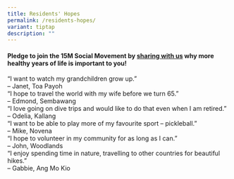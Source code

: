 ```yaml
---
title: Residents' Hopes
permalink: /residents-hopes/
variant: tiptap
description: ""
---
```

<h4>Pledge to join the 15M Social Movement by <a href="https://form.gov.sg/668cb1b0d30c0a1cdf342970" rel="noopener nofollow" target="_blank">sharing with us</a> why more healthy years of life is important to you!</h4>
<p></p>
<div class="isomer-card-grid">
<div class="isomer-card">
<div class="isomer-card-body">
<div class="isomer-card-title">“I want to watch my grandchildren grow up.”</div>
<div class="isomer-card-description">– Janet, Toa Payoh</div>
</div>
</div>
<div class="isomer-card">
<div class="isomer-card-body">
<div class="isomer-card-title">“I hope to travel the world with my wife before we turn 65.”</div>
<div class="isomer-card-description">– Edmond, Sembawang</div>
</div>
</div>
<div class="isomer-card">
<div class="isomer-card-body">
<div class="isomer-card-title">“I love going on dive trips and would like to do that even when I am retired.”</div>
<div class="isomer-card-description">– Odelia, Kallang</div>
</div>
</div>
<div class="isomer-card">
<div class="isomer-card-body">
<div class="isomer-card-title">“I want to be able to play more of my favourite sport – pickleball.”</div>
<div class="isomer-card-description">– Mike, Novena</div>
</div>
</div>
<div class="isomer-card">
<div class="isomer-card-body">
<div class="isomer-card-title">“I hope to volunteer in my community for as long as I can.”</div>
<div class="isomer-card-description">– John, Woodlands</div>
</div>
</div>
<div class="isomer-card">
<div class="isomer-card-body">
<div class="isomer-card-title">“I enjoy spending time in nature, travelling to other countries for beautiful
hikes.”</div>
<div class="isomer-card-description">– Gabbie, Ang Mo Kio</div>
</div>
</div>
</div>
<p></p>